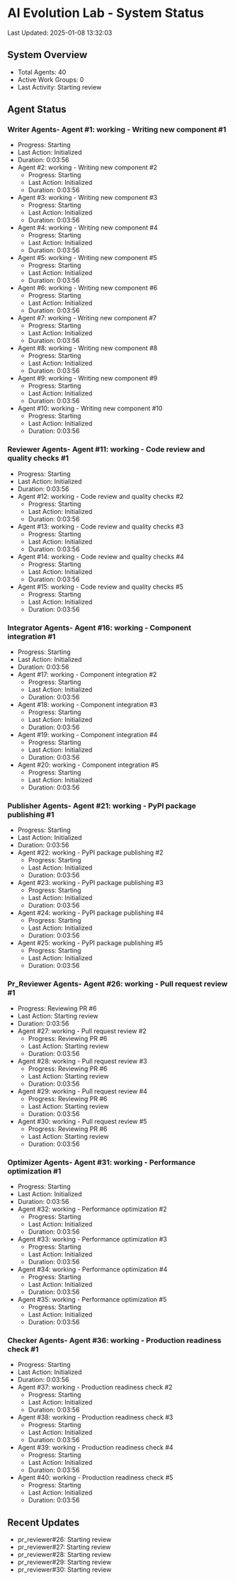 # AI Evolution Lab - System Status
Last Updated: 2025-01-08 13:32:03

## System Overview
- Total Agents: 40
- Active Work Groups: 0
- Last Activity: Starting review

## Agent Status

### Writer Agents- Agent #1: working - Writing new component #1
  - Progress: Starting
  - Last Action: Initialized
  - Duration: 0:03:56
- Agent #2: working - Writing new component #2
  - Progress: Starting
  - Last Action: Initialized
  - Duration: 0:03:56
- Agent #3: working - Writing new component #3
  - Progress: Starting
  - Last Action: Initialized
  - Duration: 0:03:56
- Agent #4: working - Writing new component #4
  - Progress: Starting
  - Last Action: Initialized
  - Duration: 0:03:56
- Agent #5: working - Writing new component #5
  - Progress: Starting
  - Last Action: Initialized
  - Duration: 0:03:56
- Agent #6: working - Writing new component #6
  - Progress: Starting
  - Last Action: Initialized
  - Duration: 0:03:56
- Agent #7: working - Writing new component #7
  - Progress: Starting
  - Last Action: Initialized
  - Duration: 0:03:56
- Agent #8: working - Writing new component #8
  - Progress: Starting
  - Last Action: Initialized
  - Duration: 0:03:56
- Agent #9: working - Writing new component #9
  - Progress: Starting
  - Last Action: Initialized
  - Duration: 0:03:56
- Agent #10: working - Writing new component #10
  - Progress: Starting
  - Last Action: Initialized
  - Duration: 0:03:56

### Reviewer Agents- Agent #11: working - Code review and quality checks #1
  - Progress: Starting
  - Last Action: Initialized
  - Duration: 0:03:56
- Agent #12: working - Code review and quality checks #2
  - Progress: Starting
  - Last Action: Initialized
  - Duration: 0:03:56
- Agent #13: working - Code review and quality checks #3
  - Progress: Starting
  - Last Action: Initialized
  - Duration: 0:03:56
- Agent #14: working - Code review and quality checks #4
  - Progress: Starting
  - Last Action: Initialized
  - Duration: 0:03:56
- Agent #15: working - Code review and quality checks #5
  - Progress: Starting
  - Last Action: Initialized
  - Duration: 0:03:56

### Integrator Agents- Agent #16: working - Component integration #1
  - Progress: Starting
  - Last Action: Initialized
  - Duration: 0:03:56
- Agent #17: working - Component integration #2
  - Progress: Starting
  - Last Action: Initialized
  - Duration: 0:03:56
- Agent #18: working - Component integration #3
  - Progress: Starting
  - Last Action: Initialized
  - Duration: 0:03:56
- Agent #19: working - Component integration #4
  - Progress: Starting
  - Last Action: Initialized
  - Duration: 0:03:56
- Agent #20: working - Component integration #5
  - Progress: Starting
  - Last Action: Initialized
  - Duration: 0:03:56

### Publisher Agents- Agent #21: working - PyPI package publishing #1
  - Progress: Starting
  - Last Action: Initialized
  - Duration: 0:03:56
- Agent #22: working - PyPI package publishing #2
  - Progress: Starting
  - Last Action: Initialized
  - Duration: 0:03:56
- Agent #23: working - PyPI package publishing #3
  - Progress: Starting
  - Last Action: Initialized
  - Duration: 0:03:56
- Agent #24: working - PyPI package publishing #4
  - Progress: Starting
  - Last Action: Initialized
  - Duration: 0:03:56
- Agent #25: working - PyPI package publishing #5
  - Progress: Starting
  - Last Action: Initialized
  - Duration: 0:03:56

### Pr_Reviewer Agents- Agent #26: working - Pull request review #1
  - Progress: Reviewing PR #6
  - Last Action: Starting review
  - Duration: 0:03:56
- Agent #27: working - Pull request review #2
  - Progress: Reviewing PR #6
  - Last Action: Starting review
  - Duration: 0:03:56
- Agent #28: working - Pull request review #3
  - Progress: Reviewing PR #6
  - Last Action: Starting review
  - Duration: 0:03:56
- Agent #29: working - Pull request review #4
  - Progress: Reviewing PR #6
  - Last Action: Starting review
  - Duration: 0:03:56
- Agent #30: working - Pull request review #5
  - Progress: Reviewing PR #6
  - Last Action: Starting review
  - Duration: 0:03:56

### Optimizer Agents- Agent #31: working - Performance optimization #1
  - Progress: Starting
  - Last Action: Initialized
  - Duration: 0:03:56
- Agent #32: working - Performance optimization #2
  - Progress: Starting
  - Last Action: Initialized
  - Duration: 0:03:56
- Agent #33: working - Performance optimization #3
  - Progress: Starting
  - Last Action: Initialized
  - Duration: 0:03:56
- Agent #34: working - Performance optimization #4
  - Progress: Starting
  - Last Action: Initialized
  - Duration: 0:03:56
- Agent #35: working - Performance optimization #5
  - Progress: Starting
  - Last Action: Initialized
  - Duration: 0:03:56

### Checker Agents- Agent #36: working - Production readiness check #1
  - Progress: Starting
  - Last Action: Initialized
  - Duration: 0:03:56
- Agent #37: working - Production readiness check #2
  - Progress: Starting
  - Last Action: Initialized
  - Duration: 0:03:56
- Agent #38: working - Production readiness check #3
  - Progress: Starting
  - Last Action: Initialized
  - Duration: 0:03:56
- Agent #39: working - Production readiness check #4
  - Progress: Starting
  - Last Action: Initialized
  - Duration: 0:03:56
- Agent #40: working - Production readiness check #5
  - Progress: Starting
  - Last Action: Initialized
  - Duration: 0:03:56


## Recent Updates
- pr_reviewer#26: Starting review
- pr_reviewer#27: Starting review
- pr_reviewer#28: Starting review
- pr_reviewer#29: Starting review
- pr_reviewer#30: Starting review
